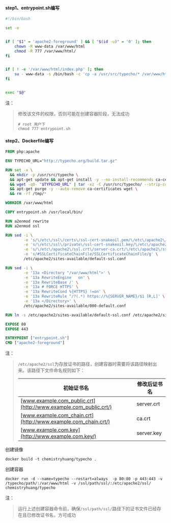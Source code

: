 #### step1、entrypoint.sh编写

```bash
#!/bin/bash

set -e


if [ "$1" = 'apache2-foreground' ] && [ "$(id -u)" = '0' ]; then
	chown -R www-data /var/www/html
	chmod -R 777 /var/www/html/    
fi


if [ ! -e '/var/www/html/index.php' ]; then
	su - www-data -s /bin/bash -c 'cp -a /usr/src/typecho/* /var/www/html/'
fi


exec "$@"
```

注：

> 修改该文件的权限，否则可能在创建容器阶段，无法成功
>
> ```shell
> # root 用户下
> chmod 777 entrypoint.sh
> ```

#### step2、Dockerfile编写

```dockerfile
FROM php:apache

ENV TYPECHO_URL="http://typecho.org/build.tar.gz"

RUN set -x \
  && mkdir -p /usr/src/typecho \
  && apt-get update && apt-get install -y --no-install-recommends ca-certificates wget && rm -rf /var/lib/apt/lists/* \
  && wget -qO- "$TYPECHO_URL" | tar -xz -C /usr/src/typecho/ --strip-components=1 \
  && apt-get purge -y --auto-remove ca-certificates wget \
  && rm -rf /tmp/*

WORKDIR /var/www/html

COPY entrypoint.sh /usr/local/bin/

RUN a2enmod rewrite
RUN a2enmod ssl

RUN sed -i \
        -e 's/\/etc\/ssl\/certs\/ssl-cert-snakeoil.pem/\/etc\/apache2\/ssl\/server.crt/g' \
        -e 's/\/etc\/ssl\/private\/ssl-cert-snakeoil.key/\/etc\/apache2\/ssl\/server.key/g' \
        -e 's/\/etc\/apache2\/ssl.crt\/server-ca.crt/\/etc\/apache2\/ssl\/ca.crt/g' \
        -e 's/#SSLCertificateChainFile/SSLCertificateChainFile/g' \
        /etc/apache2/sites-available/default-ssl.conf

RUN sed -i \
        -e '13a <Directory "/var/www/html">' \
        -e '13a RewriteEngine   on' \
        -e '13a RewriteBase /' \
        -e '13a # FORCE HTTPS' \
        -e '13a RewriteCond %{HTTPS} !=on' \
        -e '13a RewriteRule ^/?(.*) https://%{SERVER_NAME}/$1 [R,L]' \
        -e '13a </Directory>' \
        /etc/apache2/sites-available/000-default.conf

RUN ln -s /etc/apache2/sites-available/default-ssl.conf /etc/apache2/sites-enabled/default-ssl.conf

EXPOSE 80
EXPOSE 443

ENTRYPOINT ["entrypoint.sh"]
CMD ["apache2-foreground"]
```

注：

> `/etc/apache2/ssl`为存放证书的路径，创建容器时需要将该路径映射出来。该路径下文件命名规则如下：
>
> | 初始证书名                                                   | 修改后证书名 |
> | ------------------------------------------------------------ | ------------ |
> | [www.example.com_public.crt](http://www.example.com_public.crt/) | server.crt   |
> | [www.example.com_chain.crt](http://www.example.com_chain.crt/) | ca.crt       |
> | [www.example.com.key](http://www.example.com.key/)           | server.key   |
>

创建镜像

```shell
docker build -t chemistryhuang/typecho .
```

创建容器

```shell
docker run -d --name=typecho --restart=always  -p 80:80 -p 443:443 -v /typecho/path/:/var/www/html -v /ssl/path/ssl/:/etc/apache2/ssl/ chemistryhuang/typecho
```

注：

> 运行上述创建容器命令前，确保`/ssl/path/ssl/`路径下的证书文件已经存在且已修改证书名，方可成功
